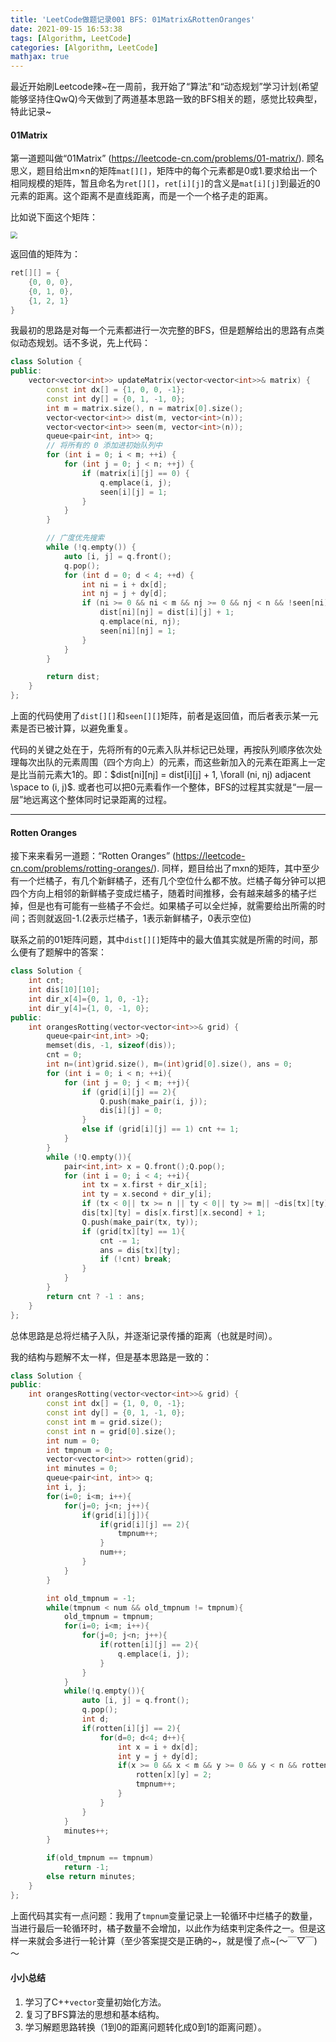 ```yaml
---
title: 'LeetCode做题记录001 BFS: 01Matrix&RottenOranges'
date: 2021-09-15 16:53:38
tags: [Algorithm, LeetCode]
categories: [Algorithm, LeetCode]
mathjax: true
---
```


最近开始刷Leetcode辣\~在一周前，我开始了“算法”和“动态规划”学习计划(希望能够坚持住QwQ)今天做到了两道基本思路一致的BFS相关的题，感觉比较典型，特此记录\~

<!--more-->

#### 01Matrix

第一道题叫做“01Matrix” (https://leetcode-cn.com/problems/01-matrix/). 顾名思义，题目给出m×n的矩阵`mat[][]`，矩阵中的每个元素都是0或1.要求给出一个相同规模的矩阵，暂且命名为`ret[][]`，`ret[i][j]`的含义是`mat[i][j]`到最近的0元素的距离。这个距离不是直线距离，而是一个一个格子走的距离。

比如说下面这个矩阵：

<img src="https://assets.leetcode.com/uploads/2021/04/24/01-2-grid.jpg" style="zoom:67%;" />

返回值的矩阵为：

```c
ret[][] = {
    {0, 0, 0},
    {0, 1, 0},
    {1, 2, 1}
}
```

我最初的思路是对每一个元素都进行一次完整的BFS，但是题解给出的思路有点类似动态规划。话不多说，先上代码：

```c++
class Solution {
public:
    vector<vector<int>> updateMatrix(vector<vector<int>>& matrix) {
        const int dx[] = {1, 0, 0, -1};
        const int dy[] = {0, 1, -1, 0};
        int m = matrix.size(), n = matrix[0].size();
        vector<vector<int>> dist(m, vector<int>(n));
        vector<vector<int>> seen(m, vector<int>(n));
        queue<pair<int, int>> q;
        // 将所有的 0 添加进初始队列中
        for (int i = 0; i < m; ++i) {
            for (int j = 0; j < n; ++j) {
                if (matrix[i][j] == 0) {
                    q.emplace(i, j);
                    seen[i][j] = 1;
                }
            }
        }

        // 广度优先搜索
        while (!q.empty()) {
            auto [i, j] = q.front();
            q.pop();
            for (int d = 0; d < 4; ++d) {
                int ni = i + dx[d];
                int nj = j + dy[d];
                if (ni >= 0 && ni < m && nj >= 0 && nj < n && !seen[ni][nj]) {
                    dist[ni][nj] = dist[i][j] + 1;
                    q.emplace(ni, nj);
                    seen[ni][nj] = 1;
                }
            }
        }

        return dist;
    }
};
```

上面的代码使用了`dist[][]`和`seen[][]`矩阵，前者是返回值，而后者表示某一元素是否已被计算，以避免重复。

代码的关键之处在于，先将所有的0元素入队并标记已处理，再按队列顺序依次处理每次出队的元素周围（四个方向上）的元素，而这些新加入的元素在距离上一定是比当前元素大1的。即：$dist[ni][nj] = dist[i][j] + 1, \forall (ni, nj) adjacent \space to (i, j)$. 或者也可以把0元素看作一个整体，BFS的过程其实就是“一层一层”地远离这个整体同时记录距离的过程。

----

#### Rotten Oranges

接下来来看另一道题：“Rotten Oranges” (https://leetcode-cn.com/problems/rotting-oranges/). 同样，题目给出了mxn的矩阵，其中至少有一个烂橘子，有几个新鲜橘子，还有几个空位什么都不放。烂橘子每分钟可以把四个方向上相邻的新鲜橘子变成烂橘子，随着时间推移，会有越来越多的橘子烂掉，但是也有可能有一些橘子不会烂。如果橘子可以全烂掉，就需要给出所需的时间；否则就返回-1.(2表示烂橘子，1表示新鲜橘子，0表示空位)

联系之前的01矩阵问题，其中`dist[][]`矩阵中的最大值其实就是所需的时间，那么便有了题解中的答案：

```c++
class Solution {
    int cnt;
    int dis[10][10];
    int dir_x[4]={0, 1, 0, -1};
    int dir_y[4]={1, 0, -1, 0};
public:
    int orangesRotting(vector<vector<int>>& grid) {
        queue<pair<int,int> >Q;
        memset(dis, -1, sizeof(dis));
        cnt = 0;
        int n=(int)grid.size(), m=(int)grid[0].size(), ans = 0;
        for (int i = 0; i < n; ++i){
            for (int j = 0; j < m; ++j){
                if (grid[i][j] == 2){
                    Q.push(make_pair(i, j));
                    dis[i][j] = 0;
                }
                else if (grid[i][j] == 1) cnt += 1;
            }
        }
        while (!Q.empty()){
            pair<int,int> x = Q.front();Q.pop();
            for (int i = 0; i < 4; ++i){
                int tx = x.first + dir_x[i];
                int ty = x.second + dir_y[i];
                if (tx < 0|| tx >= n || ty < 0|| ty >= m|| ~dis[tx][ty] || !grid[tx][ty]) continue;
                dis[tx][ty] = dis[x.first][x.second] + 1;
                Q.push(make_pair(tx, ty));
                if (grid[tx][ty] == 1){
                    cnt -= 1;
                    ans = dis[tx][ty];
                    if (!cnt) break;
                }
            }
        }
        return cnt ? -1 : ans;
    }
};
```

总体思路是总将烂橘子入队，并逐渐记录传播的距离（也就是时间）。

我的结构与题解不太一样，但是基本思路是一致的：

```c++
class Solution {
public:
    int orangesRotting(vector<vector<int>>& grid) {
        const int dx[] = {1, 0, 0, -1};
        const int dy[] = {0, 1, -1, 0};
        const int m = grid.size();
        const int n = grid[0].size();
        int num = 0;
        int tmpnum = 0;
        vector<vector<int>> rotten(grid);
        int minutes = 0;
        queue<pair<int, int>> q;
        int i, j;
        for(i=0; i<m; i++){
            for(j=0; j<n; j++){
                if(grid[i][j]){
                    if(grid[i][j] == 2){
                        tmpnum++;
                    }
                    num++;
                }
            }
        }

        int old_tmpnum = -1;
        while(tmpnum < num && old_tmpnum != tmpnum){
            old_tmpnum = tmpnum;
            for(i=0; i<m; i++){
                for(j=0; j<n; j++){
                    if(rotten[i][j] == 2){
                        q.emplace(i, j);
                    }
                }
            }
            while(!q.empty()){
                auto [i, j] = q.front();
                q.pop();
                int d;
                if(rotten[i][j] == 2){
                    for(d=0; d<4; d++){
                        int x = i + dx[d];
                        int y = j + dy[d];
                        if(x >= 0 && x < m && y >= 0 && y < n && rotten[x][y] == 1){
                            rotten[x][y] = 2;
                            tmpnum++;
                        }
                    }
                }
            }
            minutes++;
        }

        if(old_tmpnum == tmpnum)
            return -1;
        else return minutes;
    }
};
```

上面代码其实有一点问题：我用了`tmpnum`变量记录上一轮循环中烂橘子的数量，当进行最后一轮循环时，橘子数量不会增加，以此作为结束判定条件之一。但是这样一来就会多进行一轮计算（至少答案提交是正确的~，就是慢了点~(～￣▽￣)～

#### 小小总结

1.   学习了C++`vector`变量初始化方法。
2.   复习了BFS算法的思想和基本结构。
3.   学习解题思路转换（1到0的距离问题转化成0到1的距离问题）。
